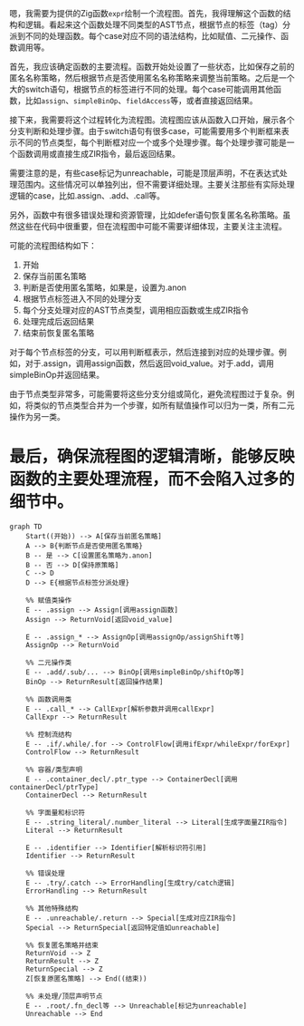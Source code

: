 嗯，我需要为提供的Zig函数`expr`绘制一个流程图。首先，我得理解这个函数的结构和逻辑。看起来这个函数处理不同类型的AST节点，根据节点的标签（tag）分派到不同的处理函数。每个case对应不同的语法结构，比如赋值、二元操作、函数调用等。

首先，我应该确定函数的主要流程。函数开始处设置了一些状态，比如保存之前的匿名名称策略，然后根据节点是否使用匿名名称策略来调整当前策略。之后是一个大的switch语句，根据节点的标签进行不同的处理。每个case可能调用其他函数，比如`assign`、`simpleBinOp`、`fieldAccess`等，或者直接返回结果。

接下来，我需要将这个过程转化为流程图。流程图应该从函数入口开始，展示各个分支判断和处理步骤。由于switch语句有很多case，可能需要用多个判断框来表示不同的节点类型，每个判断框对应一个或多个处理步骤。每个处理步骤可能是一个函数调用或直接生成ZIR指令，最后返回结果。

需要注意的是，有些case标记为unreachable，可能是顶层声明，不在表达式处理范围内。这些情况可以单独列出，但不需要详细处理。主要关注那些有实际处理逻辑的case，比如.assign、.add、.call等。

另外，函数中有很多错误处理和资源管理，比如defer语句恢复匿名名称策略。虽然这些在代码中很重要，但在流程图中可能不需要详细体现，主要关注主流程。

可能的流程图结构如下：

1. 开始
2. 保存当前匿名策略
3. 判断是否使用匿名策略，如果是，设置为.anon
4. 根据节点标签进入不同的处理分支
5. 每个分支处理对应的AST节点类型，调用相应函数或生成ZIR指令
6. 处理完成后返回结果
7. 结束前恢复匿名策略

对于每个节点标签的分支，可以用判断框表示，然后连接到对应的处理步骤。例如，对于.assign，调用assign函数，然后返回void_value。对于.add，调用simpleBinOp并返回结果。

由于节点类型非常多，可能需要将这些分支分组或简化，避免流程图过于复杂。例如，将类似的节点类型合并为一个步骤，如所有赋值操作可以归为一类，所有二元操作为另一类。

最后，确保流程图的逻辑清晰，能够反映函数的主要处理流程，而不会陷入过多的细节中。
================================================
```mermaid
graph TD
    Start((开始)) --> A[保存当前匿名策略]
    A --> B{判断节点是否使用匿名策略}
    B -- 是 --> C[设置匿名策略为.anon]
    B -- 否 --> D[保持原策略]
    C --> D
    D --> E{根据节点标签分派处理}
    
    %% 赋值类操作
    E -- .assign --> Assign[调用assign函数]
    Assign --> ReturnVoid[返回void_value]
    
    E -- .assign_* --> AssignOp[调用assignOp/assignShift等]
    AssignOp --> ReturnVoid
    
    %% 二元操作类
    E -- .add/.sub/... --> BinOp[调用simpleBinOp/shiftOp等]
    BinOp --> ReturnResult[返回操作结果]
    
    %% 函数调用类
    E -- .call_* --> CallExpr[解析参数并调用callExpr]
    CallExpr --> ReturnResult
    
    %% 控制流结构
    E -- .if/.while/.for --> ControlFlow[调用ifExpr/whileExpr/forExpr]
    ControlFlow --> ReturnResult
    
    %% 容器/类型声明
    E -- .container_decl/.ptr_type --> ContainerDecl[调用containerDecl/ptrType]
    ContainerDecl --> ReturnResult
    
    %% 字面量和标识符
    E -- .string_literal/.number_literal --> Literal[生成字面量ZIR指令]
    Literal --> ReturnResult
    
    E -- .identifier --> Identifier[解析标识符引用]
    Identifier --> ReturnResult
    
    %% 错误处理
    E -- .try/.catch --> ErrorHandling[生成try/catch逻辑]
    ErrorHandling --> ReturnResult
    
    %% 其他特殊结构
    E -- .unreachable/.return --> Special[生成对应ZIR指令]
    Special --> ReturnSpecial[返回特定值如unreachable]
    
    %% 恢复匿名策略并结束
    ReturnVoid --> Z
    ReturnResult --> Z
    ReturnSpecial --> Z
    Z[恢复原匿名策略] --> End((结束))
    
    %% 未处理/顶层声明节点
    E -- .root/.fn_decl等 --> Unreachable[标记为unreachable]
    Unreachable --> End
```